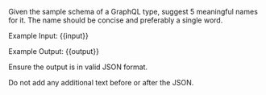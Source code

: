 Given the sample schema of a GraphQL type, suggest 5 meaningful names for it.
The name should be concise and preferably a single word.

Example Input:
{{input}}

Example Output:
{{output}}

Ensure the output is in valid JSON format.

Do not add any additional text before or after the JSON.
